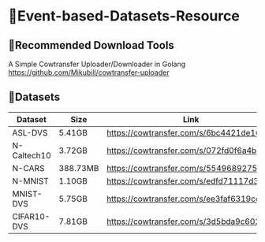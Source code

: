# 📸Event-based-Datasets-Resource

## 🐄Recommended Download Tools

A Simple Cowtransfer Uploader/Downloader in Golang
https://github.com/Mikubill/cowtransfer-uploader



## 🔢Datasets
| Dataset         | Size     | Link                                     |
| --------------- | -------- | ---------------------------------------- |
| ASL-DVS         | 5.41GB   | https://cowtransfer.com/s/6bc4421de16c4b |
| N-Caltech10     | 3.72GB   | https://cowtransfer.com/s/072fd0f6a4b943 |
| N-CARS          | 388.73MB | https://cowtransfer.com/s/5549689275184f |
| N-MNIST         | 1.10GB   | https://cowtransfer.com/s/edfd71117d3b42 |
| MNIST-DVS       | 5.75GB   | https://cowtransfer.com/s/ee3faf6319ce40 |
| CIFAR10-DVS     | 7.81GB   | https://cowtransfer.com/s/3d5bda9c602a46 |

